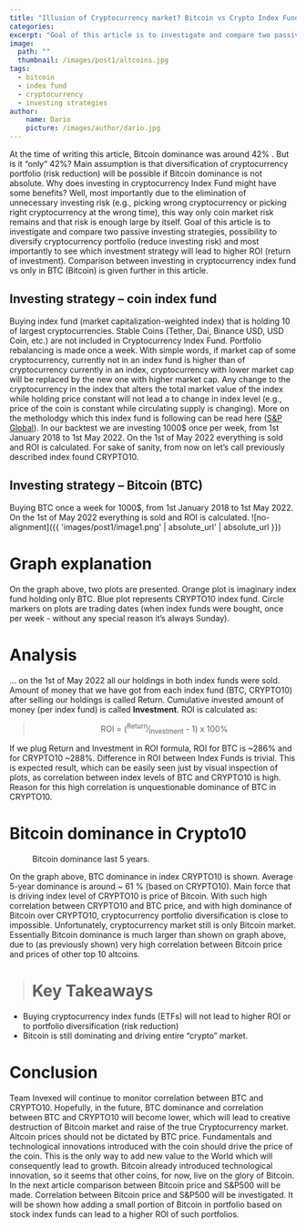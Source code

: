 ```yaml
---
title: "Illusion of Cryptocurrency market? Bitcoin vs Crypto Index Fund"
categories:
excerpt: "Goal of this article is to investigate and compare two passive investing strategies, possibility to diversify cryptocurrency portfolio (reduce investing risk) and most importantly to see which investment strategy will lead to higher ROI (return of investment). Comparison between investing in cryptocurrency index fund vs only in BTC (Bitcoin) is given further in this article."
image:
  path: ""
  thumbnail: /images/post1/altcoins.jpg
tags: 
  - bitcoin
  - index fund
  - cryptocurrency
  - investing strategies
author:
    name: Dario
    picture: /images/author/dario.jpg
---
```


At the time of writing this article, Bitcoin dominance was around 42% . But is it “only“ 42%? Main assumption is that diversification of cryptocurrency portfolio (risk reduction) will be possible if Bitcoin dominance is not absolute. Why does investing in cryptocurrency Index Fund might have some benefits? Well, most importantly due to the elimination of unnecessary investing risk (e.g., picking wrong cryptocurrency or picking right cryptocurrency at the wrong time), this way only coin market risk remains and that risk is enough large by itself. Goal of this article is to investigate and compare two passive investing strategies, possibility to diversify cryptocurrency portfolio (reduce investing risk) and most importantly to see which investment strategy will lead to higher ROI (return of investment). Comparison between investing in cryptocurrency index fund vs only in BTC (Bitcoin) is given further in this article.

## Investing strategy – coin index fund

Buying index fund (market capitalization-weighted index) that is holding 10 of largest cryptocurrencies. Stable Coins (Tether, Dai, Binance USD, USD Coin, etc.) are not included in Cryptocurrency Index Fund. Portfolio rebalancing is made once a week. With simple words, if market cap of some cryptocurrency, currently not in an index fund is higher than of cryptocurrency currently in an index, cryptocurrency with lower market cap will be replaced by the new one with higher market cap. Any change to the cryptocurrency in the index that alters the total market value of the index while holding price constant will not lead a to change in index level (e.g., price of the coin is constant while circulating supply is changing). More on the metholodgy which this index fund is following can be read here (<a href="https://www.spglobal.com/spdji/en/documents/methodologies/methodology-sp-us-indices.pdf">S&P Global</a>). In our backtest we are investing 1000$ once per week, from 1st January 2018 to 1st May 2022. On the 1st of May 2022 everything is sold and ROI is calculated. For sake of sanity, from now on let’s call previously described index found CRYPTO10.

## Investing strategy – Bitcoin (BTC)

Buying BTC once a week for 1000$, from 1st January 2018 to 1st May 2022. On the 1st of May 2022 everything is sold and ROI is calculated.
![no-alignment]({{ 'images/post1/image1.png' | absolute_url' | absolute_url }})

# Graph explanation 

On the graph above, two plots are presented. Orange plot is imaginary index fund holding only BTC. Blue plot represents CRYPTO10 index fund. Circle markers on plots are trading dates (when index funds were bought, once per week - without any special reason it’s always Sunday).

# Analysis
... on the 1st of May 2022 all our holdings in both index funds were sold. Amount of money that we have got from each index fund (BTC, CRYPTO10) after selling our holdings is called Return. Cumulative invested amount of money (per index fund) is called **Investment**. ROI is calculated as:

> <center>ROI =  (<sup>Return</sup>&frasl;<sub>Investment</sub> - 1) x 100% </center>

If we plug Return and Investment in ROI formula, ROI for BTC is ~286% and for CRYPTO10 ~288%. Difference in ROI between Index Funds is trivial. This is expected result, which can be easily seen just by visual inspection of plots, as correlation between index levels of BTC and CRYPTO10 is high. Reason for this high correlation is unquestionable dominance of BTC in CRYPTO10.

# Bitcoin dominance in Crypto10

<figure style="width: 800px" class="align-center">
  <img src="{{ '/images/post1/image2.png' | absolute_url }}" alt="">
  <figcaption>Bitcoin dominance last 5 years.</figcaption>
</figure>

On the graph above, BTC dominance in index CRYPTO10 is shown. Average 5-year dominance is around ~ 61 % (based on CRYPTO10). Main force that is driving index level of CRYPTO10 is price of Bitcoin. With such high correlation between CRYPTO10 and BTC price, and with high dominance of Bitcoin over CRYPTO10, cryptocurrency portfolio diversification is close to impossible. Unfortunately, cryptocurrency market still is only Bitcoin market. Essentially Bitcoin dominance is much larger than shown on graph above, due to (as previously shown) very high correlation between Bitcoin price and prices of other top 10 altcoins.

> # Key Takeaways
* Buying cryptocurrency index funds (ETFs) will not lead to higher ROI or to portfolio diversification (risk reduction)
* Bitcoin is still dominating and driving entire “crypto” market.

# Conclusion

Team Invexed will continue to monitor correlation between BTC and CRYPTO10. Hopefully, in the future, BTC dominance and correlation between BTC and CRYPTO10 will become lower, which will lead to creative destruction of Bitcoin market and raise of the true Cryptocurrency market. Altcoin prices should not be dictated by BTC price. Fundamentals and technological innovations introduced with the coin should drive the price of the coin. This is the only way to add new value to the World which will consequently lead to growth. Bitcoin already introduced technological innovation, so it seems that other coins, for now, live on the glory of Bitcoin. In the next article comparison between Bitcoin price and S&P500 will be made. Correlation between Bitcoin price and S&P500 will be investigated. It will be shown how adding a small portion of Bitcoin in portfolio based on stock index funds can lead to a higher ROI of such portfolios.



